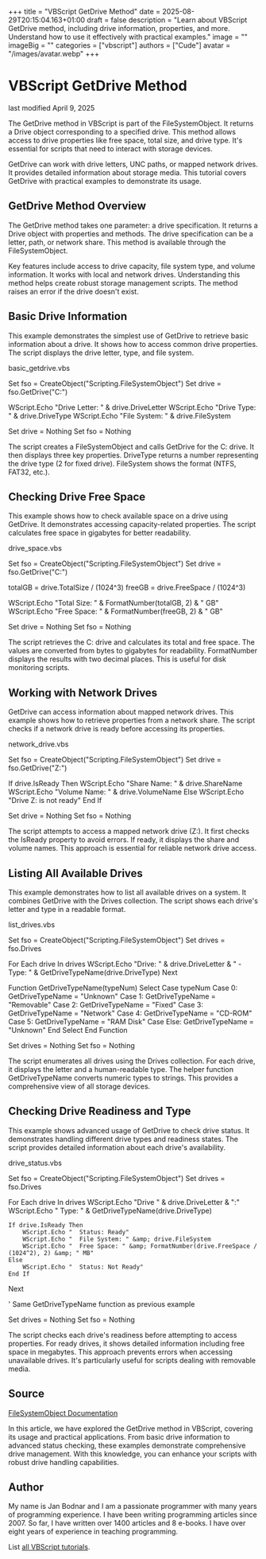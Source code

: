 +++
title = "VBScript GetDrive Method"
date = 2025-08-29T20:15:04.163+01:00
draft = false
description = "Learn about VBScript GetDrive method, including drive information, properties, and more. Understand how to use it effectively with practical examples."
image = ""
imageBig = ""
categories = ["vbscript"]
authors = ["Cude"]
avatar = "/images/avatar.webp"
+++

# VBScript GetDrive Method

last modified April 9, 2025

The GetDrive method in VBScript is part of the
FileSystemObject. It returns a Drive object corresponding to a
specified drive. This method allows access to drive properties like free space,
total size, and drive type. It's essential for scripts that need to interact
with storage devices.

GetDrive can work with drive letters, UNC paths, or mapped network
drives. It provides detailed information about storage media. This tutorial
covers GetDrive with practical examples to demonstrate its usage.

## GetDrive Method Overview

The GetDrive method takes one parameter: a drive specification. It
returns a Drive object with properties and methods. The drive specification can
be a letter, path, or network share. This method is available through the
FileSystemObject.

Key features include access to drive capacity, file system type, and volume
information. It works with local and network drives. Understanding this method
helps create robust storage management scripts. The method raises an error if
the drive doesn't exist.

## Basic Drive Information

This example demonstrates the simplest use of GetDrive to retrieve
basic information about a drive. It shows how to access common drive properties.
The script displays the drive letter, type, and file system.

basic_getdrive.vbs
  

Set fso = CreateObject("Scripting.FileSystemObject")
Set drive = fso.GetDrive("C:")

WScript.Echo "Drive Letter: " &amp; drive.DriveLetter
WScript.Echo "Drive Type: " &amp; drive.DriveType
WScript.Echo "File System: " &amp; drive.FileSystem

Set drive = Nothing
Set fso = Nothing

The script creates a FileSystemObject and calls
GetDrive for the C: drive. It then displays three key properties.
DriveType returns a number representing the drive type (2 for fixed drive).
FileSystem shows the format (NTFS, FAT32, etc.).

## Checking Drive Free Space

This example shows how to check available space on a drive using
GetDrive. It demonstrates accessing capacity-related properties.
The script calculates free space in gigabytes for better readability.

drive_space.vbs
  

Set fso = CreateObject("Scripting.FileSystemObject")
Set drive = fso.GetDrive("C:")

totalGB = drive.TotalSize / (1024^3)
freeGB = drive.FreeSpace / (1024^3)

WScript.Echo "Total Size: " &amp; FormatNumber(totalGB, 2) &amp; " GB"
WScript.Echo "Free Space: " &amp; FormatNumber(freeGB, 2) &amp; " GB"

Set drive = Nothing
Set fso = Nothing

The script retrieves the C: drive and calculates its total and free space. The
values are converted from bytes to gigabytes for readability.
FormatNumber displays the results with two decimal places. This is
useful for disk monitoring scripts.

## Working with Network Drives

GetDrive can access information about mapped network drives. This
example shows how to retrieve properties from a network share. The script checks
if a network drive is ready before accessing its properties.

network_drive.vbs
  

Set fso = CreateObject("Scripting.FileSystemObject")
Set drive = fso.GetDrive("Z:")

If drive.IsReady Then
    WScript.Echo "Share Name: " &amp; drive.ShareName
    WScript.Echo "Volume Name: " &amp; drive.VolumeName
Else
    WScript.Echo "Drive Z: is not ready"
End If

Set drive = Nothing
Set fso = Nothing

The script attempts to access a mapped network drive (Z:). It first checks the
IsReady property to avoid errors. If ready, it displays the share
and volume names. This approach is essential for reliable network drive access.

## Listing All Available Drives

This example demonstrates how to list all available drives on a system. It
combines GetDrive with the Drives collection. The
script shows each drive's letter and type in a readable format.

list_drives.vbs
  

Set fso = CreateObject("Scripting.FileSystemObject")
Set drives = fso.Drives

For Each drive In drives
    WScript.Echo "Drive: " &amp; drive.DriveLetter &amp; " - Type: " &amp; GetDriveTypeName(drive.DriveType)
Next

Function GetDriveTypeName(typeNum)
    Select Case typeNum
        Case 0: GetDriveTypeName = "Unknown"
        Case 1: GetDriveTypeName = "Removable"
        Case 2: GetDriveTypeName = "Fixed"
        Case 3: GetDriveTypeName = "Network"
        Case 4: GetDriveTypeName = "CD-ROM"
        Case 5: GetDriveTypeName = "RAM Disk"
        Case Else: GetDriveTypeName = "Unknown"
    End Select
End Function

Set drives = Nothing
Set fso = Nothing

The script enumerates all drives using the Drives collection. For
each drive, it displays the letter and a human-readable type. The helper
function GetDriveTypeName converts numeric types to strings. This
provides a comprehensive view of all storage devices.

## Checking Drive Readiness and Type

This example shows advanced usage of GetDrive to check drive status.
It demonstrates handling different drive types and readiness states. The script
provides detailed information about each drive's availability.

drive_status.vbs
  

Set fso = CreateObject("Scripting.FileSystemObject")
Set drives = fso.Drives

For Each drive In drives
    WScript.Echo "Drive " &amp; drive.DriveLetter &amp; ":"
    WScript.Echo "  Type: " &amp; GetDriveTypeName(drive.DriveType)
    
    If drive.IsReady Then
        WScript.Echo "  Status: Ready"
        WScript.Echo "  File System: " &amp; drive.FileSystem
        WScript.Echo "  Free Space: " &amp; FormatNumber(drive.FreeSpace / (1024^2), 2) &amp; " MB"
    Else
        WScript.Echo "  Status: Not Ready"
    End If
Next

' Same GetDriveTypeName function as previous example

Set drives = Nothing
Set fso = Nothing

The script checks each drive's readiness before attempting to access properties.
For ready drives, it shows detailed information including free space in
megabytes. This approach prevents errors when accessing unavailable drives. It's
particularly useful for scripts dealing with removable media.

## Source

[FileSystemObject Documentation](https://learn.microsoft.com/en-us/previous-versions/windows/internet-explorer/ie-developer/scripting-articles/6kxy1a51(v=vs.84))

In this article, we have explored the GetDrive method in VBScript,
covering its usage and practical applications. From basic drive information to
advanced status checking, these examples demonstrate comprehensive drive
management. With this knowledge, you can enhance your scripts with robust drive
handling capabilities.

## Author

My name is Jan Bodnar and I am a passionate programmer with many years of
programming experience. I have been writing programming articles since 2007. So
far, I have written over 1400 articles and 8 e-books. I have over eight years of
experience in teaching programming.

List [all VBScript tutorials](/vbscript/).